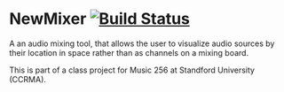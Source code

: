 # NewMixer    [![Build Status](https://travis-ci.com/jatinchowdhury18/NewMixer.svg?branch=master)](https://travis-ci.com/jatinchowdhury18/NewMixer)

A an audio mixing tool, that allows the user to visualize audio sources by their location in space rather than as channels on a mixing board.

This is part of a class project for Music 256 at Standford University (CCRMA).
